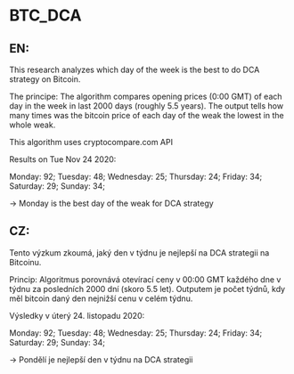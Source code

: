 # BTC_DCA
## EN:

This research analyzes which day of the week is the best to do DCA strategy on Bitcoin.

The principe:
The algorithm compares opening prices (0:00 GMT) of each day in the week in last 2000 days (roughly 5.5 years).
The output tells how many times was the bitcoin price of each day of the weak the lowest in the whole weak.

This algorithm uses cryptocompare.com API




Results on Tue Nov 24 2020:

Monday: 92;
Tuesday: 48;
Wednesday: 25;
Thursday: 24;
Friday: 34;
Saturday: 29;
Sunday: 34;

-> Monday is the best day of the weak for DCA strategy

## CZ:


Tento výzkum zkoumá, jaký den v týdnu je nejlepší na DCA strategii na Bitcoinu.

Princip:
Algoritmus porovnává otevírací ceny v 00:00 GMT každého dne v týdnu za posledních 2000 dní (skoro 5.5 let).
Outputem je počet týdnů, kdy měl bitcoin daný den nejnižší cenu v celém týdnu.

Výsledky v úterý 24. listopadu 2020:

Monday: 92;
Tuesday: 48;
Wednesday: 25;
Thursday: 24;
Friday: 34;
Saturday: 29;
Sunday: 34;
 
-> Pondělí je nejlepší den v týdnu na DCA strategii
